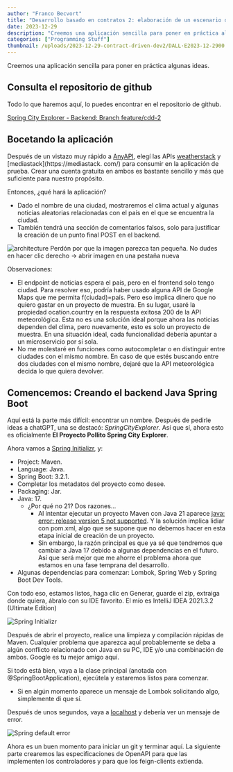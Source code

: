 ```yaml
---
author: "Franco Becvort"
title: "Desarrollo basado en contratos 2: elaboración de un escenario de práctica"
date: 2023-12-29
description: "Creemos una aplicación sencilla para poner en práctica algunas ideas"
categories: ["Programming Stuff"]
thumbnail: /uploads/2023-12-29-contract-driven-dev2/DALL·E2023-12-2900.27.37.png
---
```


Creemos una aplicación sencilla para poner en práctica algunas ideas.

## Consulta el repositorio de github

Todo lo que haremos aquí, lo puedes encontrar en el repositorio de github.

[Spring City Explorer - Backend: Branch feature/cdd-2](https://github.com/franBec/springcityexplorer-backend/tree/feature/cdd-2)

## Bocetando la aplicación

Después de un vistazo muy rápido a [AnyAPI](https://any-api.com/), elegí las APIs [weatherstack](https://weatherstack.com/) y [mediastack](https://mediastack. com/) para consumir en la aplicación de prueba. Crear una cuenta gratuita en ambos es bastante sencillo y más que suficiente para nuestro propósito.

Entonces, ¿qué hará la aplicación?

- Dado el nombre de una ciudad, mostraremos el clima actual y algunas noticias aleatorias relacionadas con el país en el que se encuentra la ciudad.
- También tendrá una sección de comentarios falsos, solo para justificar la creación de un punto final POST en el backend.

![architecture](/uploads/2023-12-29-contract-driven-dev2/Untitled-2023-04-13-2132.png)
Perdón por que la imagen parezca tan pequeña. No dudes en hacer clic derecho -> abrir imagen en una pestaña nueva

Observaciones:

- El endpoint de noticias espera el país, pero en el frontend solo tengo ciudad. Para resolver eso, podría haber usado alguna API de Google Maps que me permita f(ciudad)=país. Pero eso implica dinero que no quiero gastar en un proyecto de muestra. En su lugar, usaré la propiedad ocation.country en la respuesta exitosa 200 de la API meteorológica. Esta no es una solución ideal porque ahora las noticias dependen del clima, pero nuevamente, esto es solo un proyecto de muestra. En una situación ideal, cada funcionalidad debería apuntar a un microservicio por sí sola.
- No me molestaré en funciones como autocompletar o en distinguir entre ciudades con el mismo nombre. En caso de que estés buscando entre dos ciudades con el mismo nombre, dejaré que la API meteorológica decida lo que quiera devolver.

## Comencemos: Creando el backend Java Spring Boot

Aquí está la parte más difícil: encontrar un nombre. Después de pedirle ideas a chatGPT, una se destacó: _SpringCityExplorer_. Así que sí, ahora esto es oficialmente **El Proyecto Pollito Spring City Explorer**.

Ahora vamos a [Spring Initializr](https://start.spring.io/), y:

- Project: Maven.
- Language: Java.
- Spring Boot: 3.2.1.
- Completar los metadatos del proyecto como desee.
- Packaging: Jar.
- Java: 17.
  - ¿Por qué no 21? Dos razones...
    - Al intentar ejecutar un proyecto Maven con Java 21 aparece [java: error: release version 5 not supported](https://stackoverflow.com/questions/59601077/intellij-errorjava-error-release-version-5-not-supported). Y la solución implica lidiar con pom.xml, algo que se supone que no debemos hacer en esta etapa inicial de creación de un proyecto.
    - Sin embargo, la razón principal es que ya sé que tendremos que cambiar a Java 17 debido a algunas dependencias en el futuro. Así que será mejor que me ahorre el problema ahora que estamos en una fase temprana del desarrollo.
- Algunas dependencias para comenzar: Lombok, Spring Web y Spring Boot Dev Tools.

Con todo eso, estamos listos, haga clic en Generar, guarde el zip, extraiga donde quiera, ábralo con su IDE favorito. El mío es IntelliJ IDEA 2021.3.2 (Ultimate Edition)

![Spring Initializr](/uploads/2023-12-29-contract-driven-dev2/screencapture-start-spring-io-2023-12-29-14_39_14.png)

Después de abrir el proyecto, realice una limpieza y compilación rápidas de Maven. Cualquier problema que aparezca aquí probablemente se deba a algún conflicto relacionado con Java en su PC, IDE y/o una combinación de ambos. Google es tu mejor amigo aquí.

Si todo está bien, vaya a la clase principal (anotada con @SpringBootApplication), ejecútela y estaremos listos para comenzar.

- Si en algún momento aparece un mensaje de Lombok solicitando algo, simplemente di que sí.

Después de unos segundos, vaya a [localhost](http://localhost:8080/) y debería ver un mensaje de error.

![Spring default error](/uploads/2023-12-29-contract-driven-dev2/screencapture-localhost-8080-2023-12-29-15_57_47.png)

Ahora es un buen momento para iniciar un git y terminar aquí. La siguiente parte crearemos las especificaciones de OpenAPI para que las implementen los controladores y para que los feign-clients extienda.
